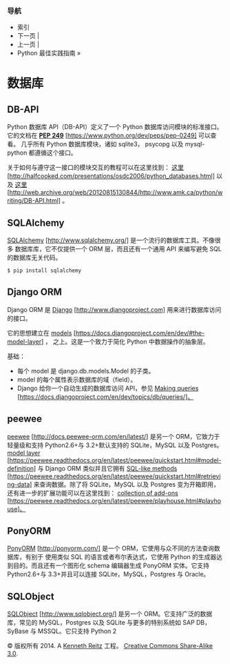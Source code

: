 ### 导航

*   索引
*   下一页 |
*   上一页 |
*   Python 最佳实践指南 »

# 数据库

## DB-API

Python 数据库 API（DB-API）定义了一个 Python 数据库访问模块的标准接口。它的文档在 [**PEP 249**](https://www.python.org/dev/peps/pep-0249) [https://www.python.org/dev/peps/pep-0249] 可以查看。 几乎所有 Python 数据库模块，诸如 sqlite3， psycopg 以及 mysql-python 都遵循这个接口。

关于如何与遵守这一接口的模块交互的教程可以在这里找到： [这里](http://halfcooked.com/presentations/osdc2006/python_databases.html) [http://halfcooked.com/presentations/osdc2006/python_databases.html] 以及 [这里](http://web.archive.org/web/20120815130844/http://www.amk.ca/python/writing/DB-API.html) [http://web.archive.org/web/20120815130844/http://www.amk.ca/python/writing/DB-API.html] 。

## SQLAlchemy

[SQLAlchemy](http://www.sqlalchemy.org/) [http://www.sqlalchemy.org/] 是一个流行的数据库工具。不像很多 数据库库，它不仅提供一个 ORM 层，而且还有一个通用 API 来编写避免 SQL 的数据库无关代码。

```py
$ pip install sqlalchemy 
```

## Django ORM

Django ORM 是 [Django](http://www.djangoproject.com) [http://www.djangoproject.com] 用来进行数据库访问的接口。

它的思想建立在 [models](https://docs.djangoproject.com/en/dev/#the-model-layer) [https://docs.djangoproject.com/en/dev/#the-model-layer] ， 之上。这是一个致力于简化 Python 中数据操作的抽象层。

基础：

*   每个 model 是 django.db.models.Model 的子类。
*   model 的每个属性表示数据库的域（field）。
*   Django 给你一个自动生成的数据库访问 API，参见 [Making queries](https://docs.djangoproject.com/en/dev/topics/db/queries/) [https://docs.djangoproject.com/en/dev/topics/db/queries/]。

## peewee

[peewee](http://docs.peewee-orm.com/en/latest/) [http://docs.peewee-orm.com/en/latest/] 是另一个 ORM，它致力于轻量级和支持 Python2.6+与 3.2+默认支持的 SQLite，MySQL 以及 Postgres。 [model layer](https://peewee.readthedocs.org/en/latest/peewee/quickstart.html#model-definition) [https://peewee.readthedocs.org/en/latest/peewee/quickstart.html#model-definition] 与 Django ORM 类似并且它拥有 [SQL-like methods](https://peewee.readthedocs.org/en/latest/peewee/quickstart.html#retrieving-data) [https://peewee.readthedocs.org/en/latest/peewee/quickstart.html#retrieving-data] 来查询数据。除了将 SQLite，MySQL 以及 Postgres 变为开箱即用，还有进一步的扩展功能可以在这里找到： [collection of add-ons](https://peewee.readthedocs.org/en/latest/peewee/playhouse.html#playhouse) [https://peewee.readthedocs.org/en/latest/peewee/playhouse.html#playhouse]。

## PonyORM

[PonyORM](http://ponyorm.com/) [http://ponyorm.com/] 是一个 ORM，它使用与众不同的方法查询数据库，有别于 使用类似 SQL 的语言或者布尔表达式，它使用 Python 的生成器达到目的。而且还有一个图形化 schema 编辑器生成 PonyORM 实体。它支持 Python2.6+与 3.3+并且可以连接 SQLite，MySQL，Postgres 与 Oracle。

## SQLObject

[SQLObject](http://www.sqlobject.org/) [http://www.sqlobject.org/] 是另一个 ORM。它支持广泛的数据库，常见的 MySQL，Postgres 以及 SQLite 与更多的特别系统如 SAP DB，SyBase 与 MSSQL。它只支持 Python 2

© 版权所有 2014\. A <a href="http://kennethreitz.com/pages/open-projects.html">Kenneth Reitz</a> 工程。 <a href="http://creativecommons.org/licenses/by-nc-sa/3.0/"> Creative Commons Share-Alike 3.0</a>.